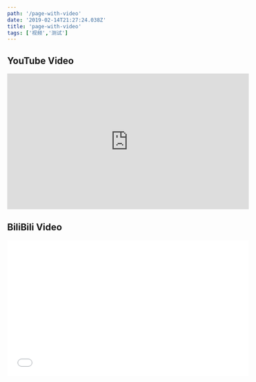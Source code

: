 ```yaml
---
path: '/page-with-video'
date: '2019-02-14T21:27:24.038Z'
title: 'page-with-video'
tags: ['视频','测试']
---
```


## YouTube Video

<iframe width="560" height="315" src="https://www.youtube.com/embed/lEXBxijQREo" frameborder="0" allow="accelerometer; autoplay; encrypted-media; gyroscope; picture-in-picture" allowfullscreen></iframe>

## BiliBili Video

<iframe width="560" height="315" src="//player.bilibili.com/player.html?aid=7364172&cid=12039000&page=1" scrolling="no" border="0" frameborder="no" framespacing="0" allowfullscreen="true"> </iframe>
